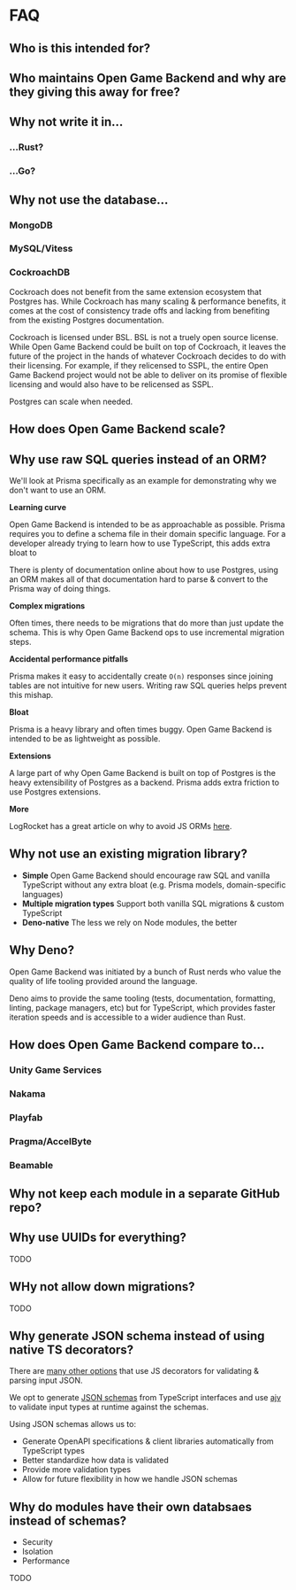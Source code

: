 # FAQ

## Who is this intended for?

## Who maintains Open Game Backend and why are they giving this away for free?

## Why not write it in...

### ...Rust?

### ...Go?

## Why not use the database...

### MongoDB

### MySQL/Vitess

### CockroachDB

Cockroach does not benefit from the same extension ecosystem that Postgres has.
While Cockroach has many scaling & performance benefits, it comes at the cost of
consistency trade offs and lacking from benefiting from the existing Postgres
documentation.

Cockroach is licensed under BSL. BSL is not a truely open source license. While
Open Game Backend could be built on top of Cockroach, it leaves the future of the project in
the hands of whatever Cockroach decides to do with their licensing. For example,
if they relicensed to SSPL, the entire Open Game Backend project would not be able to deliver
on its promise of flexible licensing and would also have to be relicensed as
SSPL.

Postgres can scale when needed.

## How does Open Game Backend scale?

## Why use raw SQL queries instead of an ORM?

We'll look at Prisma specifically as an example for demonstrating why we don't
want to use an ORM.

**Learning curve**

Open Game Backend is intended to be as approachable as possible. Prisma requires you to define
a schema file in their domain specific language. For a developer already trying
to learn how to use TypeScript, this adds extra bloat to

There is plenty of documentation online about how to use Postgres, using an ORM
makes all of that documentation hard to parse & convert to the Prisma way of
doing things.

**Complex migrations**

Often times, there needs to be migrations that do more than just update the
schema. This is why Open Game Backend ops to use incremental migration steps.

**Accidental performance pitfalls**

Prisma makes it easy to accidentally create `O(n)` responses since joining
tables are not intuitive for new users. Writing raw SQL queries helps prevent
this mishap.

**Bloat**

Prisma is a heavy library and often times buggy. Open Game Backend is intended to be as
lightweight as possible.

**Extensions**

A large part of why Open Game Backend is built on top of Postgres is the heavy extensibility
of Postgres as a backend. Prisma adds extra friction to use Postgres extensions.

**More**

LogRocket has a great article on why to avoid JS ORMs
[here](https://blog.logrocket.com/node-js-orms-why-shouldnt-use/).

## Why not use an existing migration library?

- **Simple** Open Game Backend should encourage raw SQL and vanilla TypeScript without any
  extra bloat (e.g. Prisma models, domain-specific languages)
- **Multiple migration types** Support both vanilla SQL migrations & custom
  TypeScript
- **Deno-native** The less we rely on Node modules, the better

## Why Deno?

Open Game Backend was initiated by a bunch of Rust nerds who value the quality of life tooling
provided around the language.

Deno aims to provide the same tooling (tests, documentation, formatting,
linting, package managers, etc) but for TypeScript, which provides faster
iteration speeds and is accessible to a wider audience than Rust.

## How does Open Game Backend compare to...

### Unity Game Services

### Nakama

### Playfab

### Pragma/AccelByte

### Beamable

## Why not keep each module in a separate GitHub repo?

## Why use UUIDs for everything?

TODO

## WHy not allow down migrations?

TODO

## Why generate JSON schema instead of using native TS decorators?

There are
[many other options](https://stackoverflow.com/questions/33800497/check-if-an-object-implements-an-interface-at-runtime-with-typescript)
that use JS decorators for validating & parsing input JSON.

We opt to generate [JSON schemas](https://json-schema.org/) from TypeScript
interfaces and use [ajv](https://www.npmjs.com/package/ajv) to validate input
types at runtime against the schemas.

Using JSON schemas allows us to:

- Generate OpenAPI specifications & client libraries automatically from
  TypeScript types
- Better standardize how data is validated
- Provide more validation types
- Allow for future flexibility in how we handle JSON schemas

## Why do modules have their own databsaes instead of schemas?

- Security
- Isolation
- Performance

TODO
